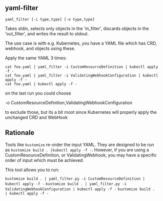 ## yaml-filter

`yaml_filter [-i type,type] [-o type,type]`

Takes stdin, selects only objects in the 'in_filter', discards
objects in the 'out_filter', and writes the result to stdout.

The use case is with e.g. Kubernetes, you have a YAML file
which has CRD, webhook, and objects using these.

Apply the same YAML 3 times:

```
cat foo.yaml | yaml_filter -i CustomResourceDefinition | kubectl apply -f -
cat foo.yaml | yaml_filter -i ValidatingWebhookConfiguration | kubectl apply -f -
cat foo.yaml | kubectl apply -f -
```

on the last run you could choose

 -o CustomResourceDefinition,ValidatingWebhookConfiguration

to exclude those, but its a bit moot since Kubernetes will properly apply the unchanged
CRD and WebHook

## Rationale

Tools like `kustomize` re-order the input YAML. They are designed to
be run as `kustomize build . |kubectl apply -f -`. However, if you
are using a CustomResourceDefinition, or ValidatingWebhook, you
may have a specific order of input which must be achieved.

This tool allows you to run:

`kustomize build . | yaml_filter.py -i CustomResourceDefinition | kubectl apply -f -`
`kustomize build . | yaml_filter.py -i ValidatingWebhookConfiguration | kubectl apply -f -`
`kustomize build . | kubectl apply -f -`

